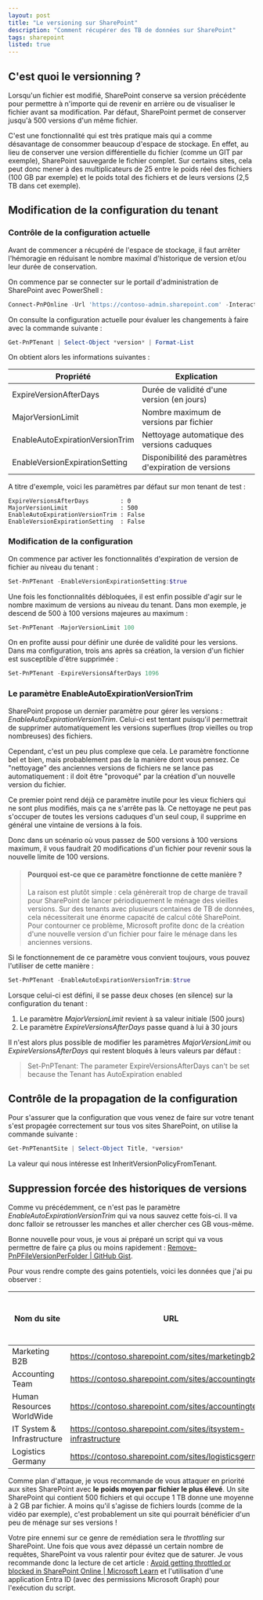 ```yaml
---
layout: post
title: "Le versioning sur SharePoint"
description: "Comment récupérer des TB de données sur SharePoint"
tags: sharepoint
listed: true
---
```


## C'est quoi le versionning ?

Lorsqu'un fichier est modifié, SharePoint conserve sa version précédente pour permettre à n'importe qui de revenir en arrière ou de visualiser le fichier avant sa modification. Par défaut, SharePoint permet de conserver jusqu'à 500 versions d'un même fichier.

C'est une fonctionnalité qui est très pratique mais qui a comme désavantage de consommer beaucoup d'espace de stockage. En effet, au lieu de conserver une version différentielle du fichier (comme un GIT par exemple), SharePoint sauvegarde le fichier complet. Sur certains sites, cela peut donc mener à des multiplicateurs de 25 entre le poids réel des fichiers (100 GB par exemple) et le poids total des fichiers et de leurs versions (2,5 TB dans cet exemple).

## Modification de la configuration du tenant

### Contrôle de la configuration actuelle

Avant de commencer a récupéré de l'espace de stockage, il faut arrêter l'hémoragie en réduisant le nombre maximal d'historique de version et/ou leur durée de conservation.

On commence par se connecter sur le portail d'administration de SharePoint avec PowerShell :

```powershell
Connect-PnPOnline -Url 'https://contoso-admin.sharepoint.com' -Interactive
```

On consulte la configuration actuelle pour évaluer les changements à faire avec la commande suivante :

```powershell
Get-PnPTenant | Select-Object *version* | Format-List
```

On obtient alors les informations suivantes :

Propriété | Explication
--------- | -----------
ExpireVersionAfterDays | Durée de validité d'une version (en jours)
MajorVersionLimit | Nombre maximum de versions par fichier
EnableAutoExpirationVersionTrim | Nettoyage automatique des versions caduques
EnableVersionExpirationSetting | Disponibilité des paramètres d'expiration de versions

A titre d'exemple, voici les paramètres par défaut sur mon tenant de test :

```plaintext
ExpireVersionsAfterDays         : 0
MajorVersionLimit               : 500
EnableAutoExpirationVersionTrim : False
EnableVersionExpirationSetting  : False
```

### Modification de la configuration

On commence par activer les fonctionnalités d'expiration de version de fichier au niveau du tenant :

```powershell
Set-PnPTenant -EnableVersionExpirationSetting:$true
```

Une fois les fonctionnalités débloquées, il est enfin possible d'agir sur le nombre maximum de versions au niveau du tenant. Dans mon exemple, je descend de 500 à 100 versions majeures au maximum :

```powershell
Set-PnPTenant -MajorVersionLimit 100
```

On en profite aussi pour définir une durée de validité pour les versions. Dans ma configuration, trois ans après sa création, la version d'un fichier est susceptible d'être supprimée :

```powershell
Set-PnPTenant -ExpireVersionsAfterDays 1096
```

### Le paramètre EnableAutoExpirationVersionTrim

SharePoint propose un dernier paramètre pour gérer les versions : *EnableAutoExpirationVersionTrim*. Celui-ci est tentant puisqu'il permettrait de supprimer automatiquement les versions superflues (trop vieilles ou trop nombreuses) des fichiers.

Cependant, c'est un peu plus complexe que cela. Le paramètre fonctionne bel et bien, mais probablement pas de la manière dont vous pensez. Ce "nettoyage" des anciennes versions de fichiers ne se lance pas automatiquement : il doit être "provoqué" par la création d'un nouvelle version du fichier.

Ce premier point rend déjà ce paramètre inutile pour les vieux fichiers qui ne sont plus modifiés, mais ça ne s'arrête pas là. Ce nettoyage ne peut pas s'occuper de toutes les versions caduques d'un seul coup, il supprime en général une vintaine de versions à la fois.

Donc dans un scénario où vous passez de 500 versions à 100 versions maximum, il vous faudrait 20 modifications d'un fichier pour revenir sous la nouvelle limite de 100 versions.

> #### Pourquoi est-ce que ce paramètre fonctionne de cette manière ?
>
> La raison est plutôt simple : cela génèrerait trop de charge de travail pour SharePoint de lancer périodiquement le ménage des vieilles versions. Sur des tenants avec plusieurs centaines de TB de données, cela nécessiterait une énorme capacité de calcul côté SharePoint. Pour contourner ce problème, Microsoft profite donc de la création d'une nouvelle version d'un fichier pour faire le ménage dans les anciennes versions.

Si le fonctionnement de ce paramètre vous convient toujours, vous pouvez l'utiliser de cette manière :

```powershell
Set-PnPTenant -EnableAutoExpirationVersionTrim:$true
```

Lorsque celui-ci est défini, il se passe deux choses (en silence) sur la configuration du tenant :

1. Le paramètre *MajorVersionLimit* revient à sa valeur initiale (500 jours)
2. Le paramètre *ExpireVersionsAfterDays* passe quand à lui à 30 jours

Il n'est alors plus possible de modifier les paramètres *MajorVersionLimit* ou *ExpireVersionsAfterDays* qui restent bloqués à leurs valeurs par défaut :

> Set-PnPTenant: The parameter ExpireVersionsAfterDays can't be set because the Tenant has AutoExpiration enabled

## Contrôle de la propagation de la configuration

Pour s'assurer que la configuration que vous venez de faire sur votre tenant s'est propagée correctement sur tous vos sites SharePoint, on utilise la commande suivante :

```powershell
Get-PnPTenantSite | Select-Object Title, *version*
```

La valeur qui nous intéresse est InheritVersionPolicyFromTenant.

## Suppression forcée des historiques de versions

Comme vu précédemment, ce n'est pas le paramètre *EnableAutoExpirationVersionTrim* qui va nous sauvez cette fois-ci. Il va donc falloir se retrousser les manches et aller chercher ces GB vous-même.

Bonne nouvelle pour vous, je vous ai préparé un script qui va vous permettre de faire ça plus ou moins rapidement : [Remove-PnPFileVersionPerFolder \| GitHub Gist](https://gist.github.com/leobouard).

Pour vous rendre compte des gains potentiels, voici les données que j'ai pu observer :

Nom du site | URL | Espace de stockage (GB) | Fichiers | Poids moyen par fichier (MB) | Récupération Trim100Max | Récupération Trim3Y | Pourcentage de récupération
----------- | --- | ----------------------- | -------- | ---------------------------- | ----------------------- | ------------------- | ---------------
Marketing B2B | <https://contoso.sharepoint.com/sites/marketingb2b> | 730,06 | 339 | 2205,25 | 118,51 | 0,00 | 16%
Accounting Team | <https://contoso.sharepoint.com/sites/accountingteam> | 689,74 | 919 | 786,55 | 294,17 | 9,15 | 44%
Human Resources WorldWide | <https://contoso.sharepoint.com/sites/accountingteam> | 382,42 | 953 | 60,96 | 23,37 | 22%
IT System & Infrastructure | <https://contoso.sharepoint.com/sites/itsystem-infrastructure> | 4470,54 | 13298 | 344,25 | 924,29 | 21%
Logistics Germany | <https://contoso.sharepoint.com/sites/logisticsgermany> | 926,21 | 2150 | 441,13 | 295,06 | 12,82 | 33%

Comme plan d'attaque, je vous recommande de vous attaquer en priorité aux sites SharePoint avec **le poids moyen par fichier le plus élevé**. Un site SharePoint qui contient 500 fichiers et qui occupe 1 TB donne une moyenne à 2 GB par fichier. A moins qu'il s'agisse de fichiers lourds (comme de la vidéo par exemple), c'est probablement un site qui pourrait bénéficier d'un peu de ménage sur ses versions !

Votre pire ennemi sur ce genre de remédiation sera le *throttling* sur SharePoint. Une fois que vous avez dépassé un certain nombre de requêtes, SharePoint va vous ralentir pour évitez que de saturer. Je vous recommande donc la lecture de cet article : [Avoid getting throttled or blocked in SharePoint Online \| Microsoft Learn](https://learn.microsoft.com/en-us/sharepoint/dev/general-development/how-to-avoid-getting-throttled-or-blocked-in-sharepoint-online) et l'utilisation d'une application Entra ID (avec des permissions Microsoft Graph) pour l'exécution du script.
